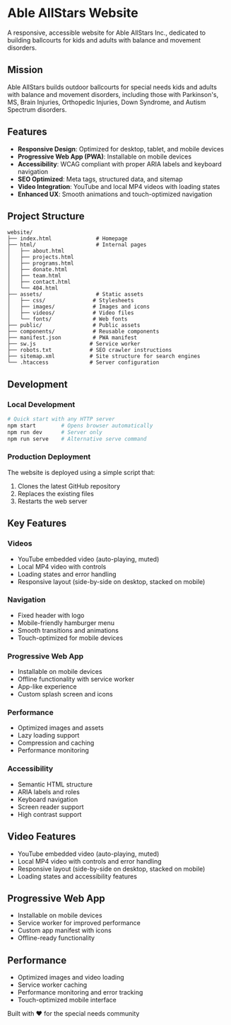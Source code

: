 # Able AllStars Website

A responsive, accessible website for Able AllStars Inc., dedicated to building ballcourts for kids and adults with balance and movement disorders.

## Mission

Able AllStars builds outdoor ballcourts for special needs kids and adults with balance and movement disorders, including those with Parkinson's, MS, Brain Injuries, Orthopedic Injuries, Down Syndrome, and Autism Spectrum disorders.

## Features

- **Responsive Design**: Optimized for desktop, tablet, and mobile devices
- **Progressive Web App (PWA)**: Installable on mobile devices  
- **Accessibility**: WCAG compliant with proper ARIA labels and keyboard navigation
- **SEO Optimized**: Meta tags, structured data, and sitemap
- **Video Integration**: YouTube and local MP4 videos with loading states
- **Enhanced UX**: Smooth animations and touch-optimized navigation

## Project Structure

```
website/
├── index.html              # Homepage
├── html/                   # Internal pages
│   ├── about.html
│   ├── projects.html
│   ├── programs.html
│   ├── donate.html
│   ├── team.html
│   ├── contact.html
│   └── 404.html
├── assets/                 # Static assets
│   ├── css/               # Stylesheets
│   ├── images/            # Images and icons
│   ├── videos/            # Video files
│   └── fonts/             # Web fonts
├── public/                # Public assets
├── components/            # Reusable components
├── manifest.json          # PWA manifest
├── sw.js                 # Service worker
├── robots.txt            # SEO crawler instructions
├── sitemap.xml           # Site structure for search engines
└── .htaccess             # Server configuration
```

## Development

### Local Development
```bash
# Quick start with any HTTP server
npm start        # Opens browser automatically
npm run dev      # Server only
npm run serve    # Alternative serve command
```

### Production Deployment
The website is deployed using a simple script that:
1. Clones the latest GitHub repository
2. Replaces the existing files
3. Restarts the web server

## Key Features

### Videos
- YouTube embedded video (auto-playing, muted)
- Local MP4 video with controls
- Loading states and error handling
- Responsive layout (side-by-side on desktop, stacked on mobile)

### Navigation
- Fixed header with logo
- Mobile-friendly hamburger menu
- Smooth transitions and animations
- Touch-optimized for mobile devices

### Progressive Web App
- Installable on mobile devices
- Offline functionality with service worker
- App-like experience
- Custom splash screen and icons

### Performance
- Optimized images and assets
- Lazy loading support
- Compression and caching
- Performance monitoring

### Accessibility
- Semantic HTML structure
- ARIA labels and roles
- Keyboard navigation
- Screen reader support
- High contrast support

## Video Features
- YouTube embedded video (auto-playing, muted)
- Local MP4 video with controls and error handling
- Responsive layout (side-by-side on desktop, stacked on mobile)
- Loading states and accessibility features

## Progressive Web App
- Installable on mobile devices
- Service worker for improved performance  
- Custom app manifest with icons
- Offline-ready functionality

## Performance
- Optimized images and video loading
- Service worker caching
- Performance monitoring and error tracking
- Touch-optimized mobile interface

Built with ❤️ for the special needs community